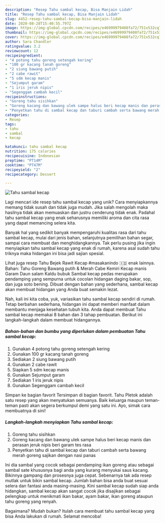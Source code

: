 ```yaml
---
description: "Resep Tahu sambal kecap, Bisa Manjain Lidah"
title: "Resep Tahu sambal kecap, Bisa Manjain Lidah"
slug: 4452-resep-tahu-sambal-kecap-bisa-manjain-lidah
date: 2020-08-28T15:40:55.797Z
image: https://img-global.cpcdn.com/recipes/e46999979408fa72/751x532cq70/tahu-sambal-kecap-foto-resep-utama.jpg
thumbnail: https://img-global.cpcdn.com/recipes/e46999979408fa72/751x532cq70/tahu-sambal-kecap-foto-resep-utama.jpg
cover: https://img-global.cpcdn.com/recipes/e46999979408fa72/751x532cq70/tahu-sambal-kecap-foto-resep-utama.jpg
author: Sara Chandler
ratingvalue: 3.2
reviewcount: 12
recipeingredient:
- "4 potong tahu goreng setengah kering"
- "100 gr kacang tanah goreng"
- "2 siung bawang putih"
- "2 cabe rawit"
- "5 sdm kecap manis"
- "Sejumput garam"
- "1 iris jeruk nipis"
- "Segenggam cambah kecil"
recipeinstructions:
- "Goreng tahu sisihkan"
- "Goreng kacang dan bawang ulek sampe halus beri kecap manis dan perasan jeruk nipis beri garam tes rasa"
- "Penyetkan tahu di sambal kecap dan taburi cambah serta bawang merah goreng sajikan dengan nasi panas"
categories:
- Resep
tags:
- tahu
- sambal
- kecap

katakunci: tahu sambal kecap 
nutrition: 175 calories
recipecuisine: Indonesian
preptime: "PT14M"
cooktime: "PT47M"
recipeyield: "2"
recipecategory: Dessert

---
```



![Tahu sambal kecap](https://img-global.cpcdn.com/recipes/e46999979408fa72/751x532cq70/tahu-sambal-kecap-foto-resep-utama.jpg)

Lagi mencari ide resep tahu sambal kecap yang unik? Cara menyiapkannya memang tidak susah dan tidak juga mudah. Jika salah mengolah maka hasilnya tidak akan memuaskan dan justru cenderung tidak enak. Padahal tahu sambal kecap yang enak seharusnya memiliki aroma dan cita rasa yang dapat memancing selera kita.

Banyak hal yang sedikit banyak mempengaruhi kualitas rasa dari tahu sambal kecap, mulai dari jenis bahan, selanjutnya pemilihan bahan segar, sampai cara membuat dan menghidangkannya. Tak perlu pusing jika ingin menyiapkan tahu sambal kecap yang enak di rumah, karena asal sudah tahu triknya maka hidangan ini bisa jadi sajian spesial.

Lihat juga resep Tahu Bejek Rawit Kecap #masakanindo 🇮🇩 enak lainnya. Bahan: Tahu Goreng Bawang putih &amp; Merah Cabe Kemiri Kecap manis Garam Daun salam Kaldu bubuk Sambal kecap pedas merupakan pendamping yang sempurna untuk cocolan hidangan daging bakar, sop, dan juga soto bening. Dibuat dengan bahan yang sederhana, sambal kecap akan membuat hidangan yang Anda buat semakin lezat.


Nah, kali ini kita coba, yuk, variasikan tahu sambal kecap sendiri di rumah. Tetap berbahan sederhana, hidangan ini dapat memberi manfaat dalam membantu menjaga kesehatan tubuh kita. Anda dapat membuat Tahu sambal kecap memakai 8 bahan dan 3 tahap pembuatan. Berikut ini langkah-langkah dalam membuat hidangannya.

<!--inarticleads1-->

##### Bahan-bahan dan bumbu yang diperlukan dalam pembuatan Tahu sambal kecap:

1. Gunakan 4 potong tahu goreng setengah kering
1. Gunakan 100 gr kacang tanah goreng
1. Sediakan 2 siung bawang putih
1. Gunakan 2 cabe rawit
1. Siapkan 5 sdm kecap manis
1. Gunakan Sejumput garam
1. Sediakan 1 iris jeruk nipis
1. Gunakan Segenggam cambah kecil


Simpan ke bagian favorit Tersimpan di bagian favorit. Tahu Pletok adalah satu resep yang akan menyatukan semuanya. Baik keluarga maupun teman-teman pasti akan segera berkumpul demi yang satu ini. Ayo, simak cara membuatnya di sini! 

<!--inarticleads2-->

##### Langkah-langkah menyiapkan Tahu sambal kecap:

1. Goreng tahu sisihkan
1. Goreng kacang dan bawang ulek sampe halus beri kecap manis dan perasan jeruk nipis beri garam tes rasa
1. Penyetkan tahu di sambal kecap dan taburi cambah serta bawang merah goreng sajikan dengan nasi panas


Ini dia sambal yang cocok sebagai pendamping ikan goreng atau sebagai sambal sate khususnya bagi anda yang kurang menyukai saus kacang. Bikinnya gampang dan prosesnya juga cepat. Sebenarnya tak ada resep mutlak untuk bikin sambal kecap. Jumlah bahan bisa anda buat sesuai selera dan fantasi anda masing-masing. Kini sambal kecap sudah siap anda hidangkan, sambal kecap akan sangat cocok jika disajikan sebagai pelengkap untuk menikmati ikan bakar, ayam bakar, ikan goreng ataupun tahu goreng yang renyah. 

Bagaimana? Mudah bukan? Itulah cara membuat tahu sambal kecap yang bisa Anda lakukan di rumah. Selamat mencoba!
